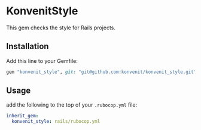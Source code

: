 # KonvenitStyle

This gem checks the style for Rails projects.

## Installation

Add this line to your Gemfile:

```ruby
gem "konvenit_style", git: "git@github.com:konvenit/konvenit_style.git"
```

## Usage

add the following to the top of your `.rubocop.yml` file:

```yaml
inherit_gem:
  konvenit_style: rails/rubocop.yml
```
